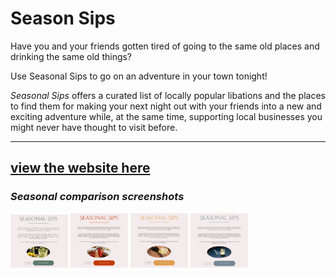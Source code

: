 # Season Sips

Have you and your friends gotten tired of going to the same old places and drinking the same old things?

Use Seasonal Sips to go on an adventure in your town tonight!

_Seasonal Sips_ offers a curated list of locally popular libations and the places to find them for making your next night out with your friends into a new and exciting adventure while, at the same time, supporting local businesses you might never have thought to visit before.

---

## [view the website here](https://jerrywjackson.github.io/tt-codejam_seasonal-sips/)

### _Seasonal comparison screenshots_

<img src="src/images/seasonal-sips_landing-spring.png" width="92" float="right">
<img src="src/images/seasonal-sips_landing-summer.png" width="92" float="right">
<img src="src/images/seasonal-sips_landing-fall.png" width="92" float="right">
<img src="src/images/seasonal-sips_landing-winter.png" width="92" float="right">
